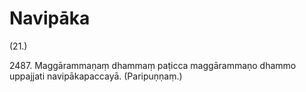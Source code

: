 

# Navipāka






(21.)

2487\. Maggārammaṇaṃ dhammaṃ paṭicca maggārammaṇo dhammo uppajjati navipākapaccayā. (Paripuṇṇaṃ.)



